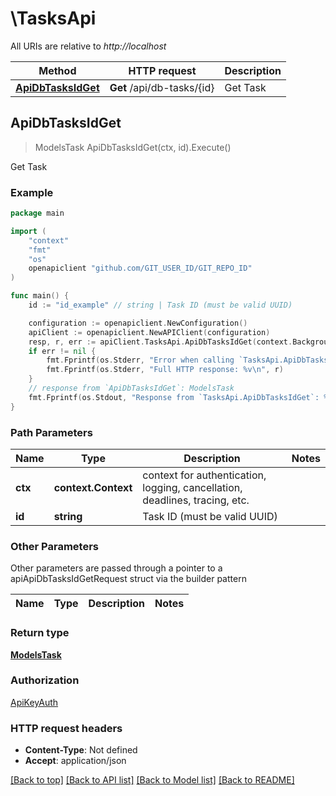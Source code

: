 # \TasksApi

All URIs are relative to *http://localhost*

Method | HTTP request | Description
------------- | ------------- | -------------
[**ApiDbTasksIdGet**](TasksApi.md#ApiDbTasksIdGet) | **Get** /api/db-tasks/{id} | Get Task



## ApiDbTasksIdGet

> ModelsTask ApiDbTasksIdGet(ctx, id).Execute()

Get Task



### Example

```go
package main

import (
    "context"
    "fmt"
    "os"
    openapiclient "github.com/GIT_USER_ID/GIT_REPO_ID"
)

func main() {
    id := "id_example" // string | Task ID (must be valid UUID)

    configuration := openapiclient.NewConfiguration()
    apiClient := openapiclient.NewAPIClient(configuration)
    resp, r, err := apiClient.TasksApi.ApiDbTasksIdGet(context.Background(), id).Execute()
    if err != nil {
        fmt.Fprintf(os.Stderr, "Error when calling `TasksApi.ApiDbTasksIdGet``: %v\n", err)
        fmt.Fprintf(os.Stderr, "Full HTTP response: %v\n", r)
    }
    // response from `ApiDbTasksIdGet`: ModelsTask
    fmt.Fprintf(os.Stdout, "Response from `TasksApi.ApiDbTasksIdGet`: %v\n", resp)
}
```

### Path Parameters


Name | Type | Description  | Notes
------------- | ------------- | ------------- | -------------
**ctx** | **context.Context** | context for authentication, logging, cancellation, deadlines, tracing, etc.
**id** | **string** | Task ID (must be valid UUID) | 

### Other Parameters

Other parameters are passed through a pointer to a apiApiDbTasksIdGetRequest struct via the builder pattern


Name | Type | Description  | Notes
------------- | ------------- | ------------- | -------------


### Return type

[**ModelsTask**](ModelsTask.md)

### Authorization

[ApiKeyAuth](../README.md#ApiKeyAuth)

### HTTP request headers

- **Content-Type**: Not defined
- **Accept**: application/json

[[Back to top]](#) [[Back to API list]](../README.md#documentation-for-api-endpoints)
[[Back to Model list]](../README.md#documentation-for-models)
[[Back to README]](../README.md)

